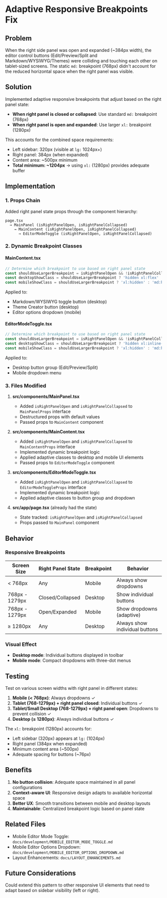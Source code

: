 # Adaptive Responsive Breakpoints Fix

## Problem
When the right side panel was open and expanded (~384px width), the editor control buttons (Edit/Preview/Split and Markdown/WYSIWYG/Themes) were colliding and touching each other on tablet-sized screens. The static `md:` breakpoint (768px) didn't account for the reduced horizontal space when the right panel was visible.

## Solution
Implemented adaptive responsive breakpoints that adjust based on the right panel state:

- **When right panel is closed or collapsed**: Use standard `md:` breakpoint (768px)
- **When right panel is open and expanded**: Use larger `xl:` breakpoint (1280px)

This accounts for the combined space requirements:
- Left sidebar: 320px (visible at `lg:` 1024px+)
- Right panel: 384px (when expanded)
- Content area: ~500px minimum
- **Total minimum: ~1204px** → using `xl:` (1280px) provides adequate buffer

## Implementation

### 1. Props Chain
Added right panel state props through the component hierarchy:

```
page.tsx 
  → MainPanel (isRightPanelOpen, isRightPanelCollapsed)
    → MainContent (isRightPanelOpen, isRightPanelCollapsed)
      → EditorModeToggle (isRightPanelOpen, isRightPanelCollapsed)
```

### 2. Dynamic Breakpoint Classes

#### MainContent.tsx
```typescript
// Determine which breakpoint to use based on right panel state
const shouldUseLargerBreakpoint = isRightPanelOpen && !isRightPanelCollapsed;
const desktopShowClass = shouldUseLargerBreakpoint ? 'hidden xl:flex' : 'hidden md:flex';
const mobileShowClass = shouldUseLargerBreakpoint ? 'xl:hidden' : 'md:hidden';
```

Applied to:
- Markdown/WYSIWYG toggle button (desktop)
- Theme Creator button (desktop)
- Editor options dropdown (mobile)

#### EditorModeToggle.tsx
```typescript
// Determine which breakpoint to use based on right panel state
const shouldUseLargerBreakpoint = isRightPanelOpen && !isRightPanelCollapsed;
const desktopShowClass = shouldUseLargerBreakpoint ? 'hidden xl:inline-flex' : 'hidden md:inline-flex';
const mobileShowClass = shouldUseLargerBreakpoint ? 'xl:hidden' : 'md:hidden';
```

Applied to:
- Desktop button group (Edit/Preview/Split)
- Mobile dropdown menu

### 3. Files Modified

1. **src/components/MainPanel.tsx**
   - Added `isRightPanelOpen` and `isRightPanelCollapsed` to `MainPanelProps` interface
   - Destructured props with default values
   - Passed props to `MainContent` component

2. **src/components/MainContent.tsx**
   - Added `isRightPanelOpen` and `isRightPanelCollapsed` to `MainContentProps` interface
   - Implemented dynamic breakpoint logic
   - Applied adaptive classes to desktop and mobile UI elements
   - Passed props to `EditorModeToggle` component

3. **src/components/EditorModeToggle.tsx**
   - Added `isRightPanelOpen` and `isRightPanelCollapsed` to `EditorModeToggleProps` interface
   - Implemented dynamic breakpoint logic
   - Applied adaptive classes to button group and dropdown

4. **src/app/page.tsx** (already had the state)
   - State tracked: `isRightPanelOpen` and `isRightPanelCollapsed`
   - Props passed to `MainPanel` component

## Behavior

### Responsive Breakpoints

| Screen Size | Right Panel State | Breakpoint | Behavior |
|------------|-------------------|------------|----------|
| < 768px | Any | Mobile | Always show dropdowns |
| 768px - 1279px | Closed/Collapsed | Desktop | Show individual buttons |
| 768px - 1279px | Open/Expanded | Mobile | Show dropdowns (adaptive) |
| ≥ 1280px | Any | Desktop | Always show individual buttons |

### Visual Effect
- **Desktop mode**: Individual buttons displayed in toolbar
- **Mobile mode**: Compact dropdowns with three-dot menus

## Testing
Test on various screen widths with right panel in different states:

1. **Mobile (< 768px)**: Always dropdowns ✓
2. **Tablet (768-1279px) + right panel closed**: Individual buttons ✓
3. **Tablet/Small Desktop (768-1279px) + right panel open**: Dropdowns to prevent collision ✓
4. **Desktop (≥ 1280px)**: Always individual buttons ✓

The `xl:` breakpoint (1280px) accounts for:
- Left sidebar (320px) appears at `lg:` (1024px)
- Right panel (384px when expanded)
- Minimum content area (~500px)
- Adequate spacing for buttons (~76px)

## Benefits
1. **No button collision**: Adequate space maintained in all panel configurations
2. **Context-aware UI**: Responsive design adapts to available horizontal space
3. **Better UX**: Smooth transitions between mobile and desktop layouts
4. **Maintainable**: Centralized breakpoint logic based on panel state

## Related Files
- Mobile Editor Mode Toggle: `docs/development/MOBILE_EDITOR_MODE_TOGGLE.md`
- Mobile Editor Options Dropdown: `docs/development/MOBILE_EDITOR_OPTIONS_DROPDOWN.md`
- Layout Enhancements: `docs/LAYOUT_ENHANCEMENTS.md`

## Future Considerations
Could extend this pattern to other responsive UI elements that need to adapt based on sidebar visibility (left or right).
